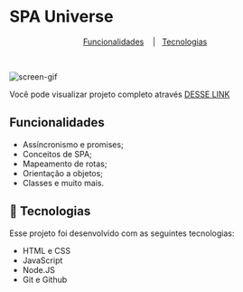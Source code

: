 # SPA Universe

<p align="center">
  <a href="#-funcionalidades">Funcionalidades</a>&nbsp;&nbsp;&nbsp;&nbsp;|&nbsp;&nbsp;
  <a href="#-tecnologias">Tecnologias</a>&nbsp;&nbsp;&nbsp;&nbsp;&nbsp;&nbsp;
</p>

<br>

![screen-gif](./assets/spa.gif)

Você pode visualizar projeto completo através [DESSE LINK](https://spa-universe-explorer-delta.vercel.app/)

## Funcionalidades

- Assíncronismo e promises;
- Conceitos de SPA;
- Mapeamento de rotas;
- Orientação a objetos;
- Classes e muito mais.

## 🚀 Tecnologias

Esse projeto foi desenvolvido com as seguintes tecnologias:

- HTML e CSS
- JavaScript
- Node.JS
- Git e Github
